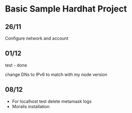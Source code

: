 # Basic Sample Hardhat Project

## 26/11

Configure network and account 

## 01/12

test - done

change DNs to IPv6 to match with my node version 


## 08/12

- For localhost test delete metamask logs
- Moralis installation 